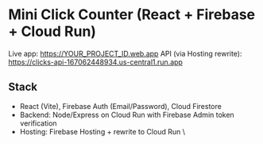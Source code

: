 # Mini Click Counter (React + Firebase + Cloud Run)
Live app: https://YOUR_PROJECT_ID.web.app
API (via Hosting rewrite): https://clicks-api-167062448934.us-central1.run.app

## Stack
- React (Vite), Firebase Auth (Email/Password), Cloud Firestore
- Backend: Node/Express on Cloud Run with Firebase Admin token verification
- Hosting: Firebase Hosting + rewrite to Cloud Run \
